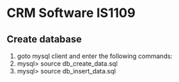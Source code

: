 # CRM Software IS1109

## Create database
1. goto mysql client and enter the following commands:
2. mysql> source db_create_data.sql
3. mysql> source db_insert_data.sql
